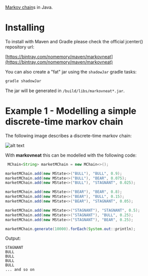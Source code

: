 [Markov chain](https://en.wikipedia.org/wiki/Markov_chain)s in Java.

# Installing 

To install with Maven and Gradle please check the official jcenter() repository url:

[https://bintray.com/nomemory/maven/markovneat](https://bintray.com/nomemory/maven/markovneat)

You can also create a "fat" jar using the `shadowJar` gradle tasks:

```groovy
gradle shadowJar
```

The jar will be generated in `/build/libs/markovneat*.jar`.

# Example 1 - Modelling a simple discrete-time markov chain

The following image describes a discrete-time markov chain:

![alt text](https://github.com/nomemory/markovneat/blob/master/media/example01.png)

With **markovneat** this can be modelled with the following code:

```java
 MChain<String> marketMChain = new MChain<>();

marketMChain.add(new MState<>("BULL"), "BULL", 0.9);
marketMChain.add(new MState<>("BULL"), "BEAR", 0.075);
marketMChain.add(new MState<>("BULL"), "STAGNANT", 0.025);

marketMChain.add(new MState<>("BEAR"), "BEAR", 0.8);
marketMChain.add(new MState<>("BEAR"), "BULL", 0.15);
marketMChain.add(new MState<>("BEAR"), "STAGNANT", 0.05);

marketMChain.add(new MState<>("STAGNANT"), "STAGNANT", 0.5);
marketMChain.add(new MState<>("STAGNANT"), "BULL", 0.25);
marketMChain.add(new MState<>("STAGNANT"), "BEAR", 0.25);

marketMChain.generate(10000).forEach(System.out::println);
```

Output:

```
STAGNANT
BULL
BULL
BULL
BULL
... and so on
```

